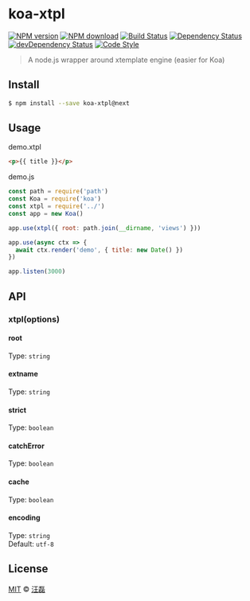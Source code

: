 # koa-xtpl

[![NPM version][npm-image]][npm-url]
[![NPM download][download-image]][download-url]
[![Build Status][travis-image]][travis-url]
[![Dependency Status][dependency-image]][dependency-url]
[![devDependency Status][devdependency-image]][devdependency-url]
[![Code Style][style-image]][style-url]

[npm-image]: https://badge.fury.io/js/koa-xtpl.svg
[npm-url]: https://npmjs.org/package/koa-xtpl
[download-image]: https://img.shields.io/npm/dm/koa-xtpl.svg
[download-url]: https://npmjs.org/package/koa-xtpl
[travis-image]: https://travis-ci.org/zce/koa-xtpl.svg?branch=master
[travis-url]: https://travis-ci.org/zce/koa-xtpl
[dependency-image]: https://david-dm.org/zce/koa-xtpl/status.svg
[dependency-url]: https://david-dm.org/zce/koa-xtpl
[devdependency-image]: https://david-dm.org/zce/koa-xtpl/dev-status.svg
[devdependency-url]: https://david-dm.org/zce/koa-xtpl?type=dev
[style-image]: https://img.shields.io/badge/code%20style-standard-brightgreen.svg
[style-url]: http://standardjs.com/

> A node.js wrapper around xtemplate engine (easier for Koa)

## Install

```sh
$ npm install --save koa-xtpl@next
```


## Usage

demo.xtpl
```html
<p>{{ title }}</p>
```

demo.js

```js
const path = require('path')
const Koa = require('koa')
const xtpl = require('../')
const app = new Koa()

app.use(xtpl({ root: path.join(__dirname, 'views') }))

app.use(async ctx => {
  await ctx.render('demo', { title: new Date() })
})

app.listen(3000)
```


## API

### xtpl(options)

#### root

Type: `string`

#### extname

Type: `string`

#### strict

Type: `boolean`

#### catchError

Type: `boolean`

#### cache

Type: `boolean`

#### encoding

Type: `string`<br>
Default: `utf-8`


## License

[MIT](LICENSE) © [汪磊](http://github.com/zce)

